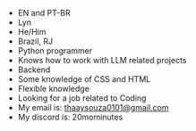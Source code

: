 - EN and PT-BR
- Lyn
- He/Him
- Brazil, RJ
- Python programmer
- Knows how to work with LLM related projects
- Backend
- Some knowledge of CSS and HTML
- Flexible knowledge
- Looking for a job related to Coding
- My email is: thaaysouza0101@gmail.com
- My discord is: 20mominutes
